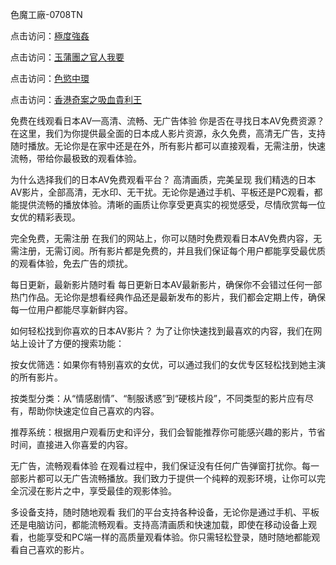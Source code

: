 色魔工廠-0708TN

点击访问：<a href="https://heiliaoxqkkct.pages.dev">極度強姦</a>

点击访问：<a href="https://heiliaowzu4ur.pages.dev">玉蒲團之官人我要</a>

点击访问：<a href="https://heiliaozj3tjd.pages.dev">色慾中環</a>

点击访问：<a href="https://heiliaoe8ajia.pages.dev">香港奇案之吸血貴利王</a>

免费在线观看日本AV—高清、流畅、无广告体验
你是否在寻找日本AV免费资源？在这里，我们为你提供最全面的日本成人影片资源，永久免费，高清无广告，支持随时播放。无论你是在家中还是在外，所有影片都可以直接观看，无需注册，快速流畅，带给你最极致的观看体验。

为什么选择我们的日本AV免费观看平台？
高清画质，完美呈现
我们精选的日本AV影片，全部高清，无水印、无干扰。无论你是通过手机、平板还是PC观看，都能提供流畅的播放体验。清晰的画质让你享受更真实的视觉感受，尽情欣赏每一位女优的精彩表现。

完全免费，无需注册
在我们的网站上，你可以随时免费观看日本AV免费内容，无需注册，无需订阅。所有影片都是免费的，并且我们保证每个用户都能享受最优质的观看体验，免去广告的烦扰。

每日更新，最新影片随时看
每日更新日本AV最新影片，确保你不会错过任何一部热门作品。无论你是想看经典作品还是最新发布的影片，我们都会定期上传，确保每一位用户都能尽享新鲜内容。

如何轻松找到你喜欢的日本AV影片？
为了让你快速找到最喜欢的内容，我们在网站上设计了方便的搜索功能：

按女优筛选：如果你有特别喜欢的女优，可以通过我们的女优专区轻松找到她主演的所有影片。

按类型分类：从“情感剧情”、“制服诱惑”到“硬核片段”，不同类型的影片应有尽有，帮助你快速定位自己喜欢的内容。

推荐系统：根据用户观看历史和评分，我们会智能推荐你可能感兴趣的影片，节省时间，直接进入你喜爱的内容。

无广告，流畅观看体验
在观看过程中，我们保证没有任何广告弹窗打扰你。每一部影片都可以无广告流畅播放。我们致力于提供一个纯粹的观影环境，让你可以完全沉浸在影片之中，享受最佳的观影体验。

多设备支持，随时随地观看
我们的平台支持各种设备，无论你是通过手机、平板还是电脑访问，都能流畅观看。支持高清画质和快速加载，即使在移动设备上观看，也能享受和PC端一样的高质量观看体验。你只需轻松登录，随时随地都能观看自己喜欢的影片。







<span style="display:none;">[Canonical link] ( ）</span>


